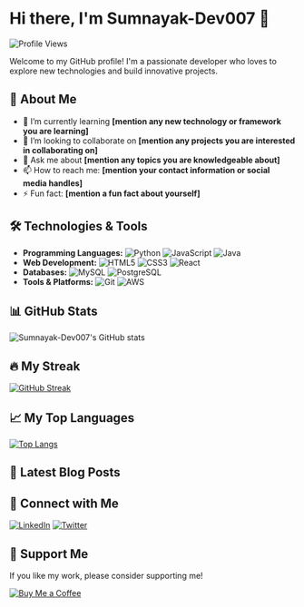 # Hi there, I'm Sumnayak-Dev007 👋

![Profile Views](https://komarev.com/ghpvc/?username=Sumnayak-Dev007&color=blue)

Welcome to my GitHub profile! I'm a passionate developer who loves to explore new technologies and build innovative projects.

## 🚀 About Me
- 🌱 I’m currently learning **[mention any new technology or framework you are learning]**
- 👯 I’m looking to collaborate on **[mention any projects you are interested in collaborating on]**
- 💬 Ask me about **[mention any topics you are knowledgeable about]**
- 📫 How to reach me: **[mention your contact information or social media handles]**
- ⚡ Fun fact: **[mention a fun fact about yourself]**

## 🛠️ Technologies & Tools
- **Programming Languages:** ![Python](https://img.shields.io/badge/-Python-blue?style=flat&logo=python) ![JavaScript](https://img.shields.io/badge/-JavaScript-yellow?style=flat&logo=javascript) ![Java](https://img.shields.io/badge/-Java-red?style=flat&logo=java)
- **Web Development:** ![HTML5](https://img.shields.io/badge/-HTML5-orange?style=flat&logo=html5) ![CSS3](https://img.shields.io/badge/-CSS3-blue?style=flat&logo=css3) ![React](https://img.shields.io/badge/-React-blue?style=flat&logo=react)
- **Databases:** ![MySQL](https://img.shields.io/badge/-MySQL-blue?style=flat&logo=mysql) ![PostgreSQL](https://img.shields.io/badge/-PostgreSQL-blue?style=flat&logo=postgresql)
- **Tools & Platforms:** ![Git](https://img.shields.io/badge/-Git-orange?style=flat&logo=git)  ![AWS](https://img.shields.io/badge/-AWS-orange?style=flat&logo=amazon-aws)

## 📊 GitHub Stats
![Sumnayak-Dev007's GitHub stats](https://github-readme-stats.vercel.app/api?username=Sumnayak-Dev007&show_icons=true&theme=radical)

## 🔥 My Streak
[![GitHub Streak](http://github-readme-streak-stats.herokuapp.com?user=Sumnayak-Dev007&theme=radical)](https://git.io/streak-stats)

## 📈 My Top Languages
[![Top Langs](https://github-readme-stats.vercel.app/api/top-langs/?username=Sumnayak-Dev007&layout=compact&theme=radical)](https://github.com/anuraghazra/github-readme-stats)

## 📝 Latest Blog Posts
<!-- BLOG-POST-LIST:START -->
<!-- BLOG-POST-LIST:END -->

## 🤝 Connect with Me
[![LinkedIn](https://img.shields.io/badge/LinkedIn-0077B5?style=flat&logo=linkedin&logoColor=white)](https://linkedin.com/in/your-linkedin-profile) 
[![Twitter](https://img.shields.io/badge/Twitter-1DA1F2?style=flat&logo=twitter&logoColor=white)](https://twitter.com/your-twitter-handle)

## 💖 Support Me
If you like my work, please consider supporting me!

[![Buy Me a Coffee](https://img.shields.io/badge/-Buy%20Me%20a%20Coffee-orange?style=flat&logo=buy-me-a-coffee)](https://www.buymeacoffee.com/your-coffee-link)
